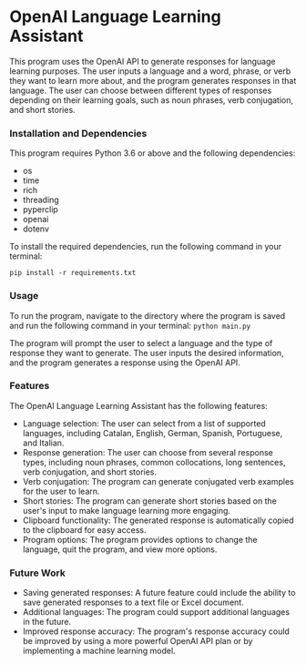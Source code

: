 # OpenAI Language Learning Assistant

This program uses the OpenAI API to generate responses for language learning purposes. The user inputs a language and a word, phrase, or verb they want to learn more about, and the program generates responses in that language. The user can choose between different types of responses depending on their learning goals, such as noun phrases, verb conjugation, and short stories.

### Installation and Dependencies

This program requires Python 3.6 or above and the following dependencies:
* os
* time
* rich
* threading
* pyperclip
* openai
* dotenv

To install the required dependencies, run the following command in your terminal:

`pip install -r requirements.txt`

### Usage

To run the program, navigate to the directory where the program is saved and run the following command in your terminal:
`python main.py`

The program will prompt the user to select a language and the type of response they want to generate. The user inputs the desired information, and the program generates a response using the OpenAI API.

### Features

The OpenAI Language Learning Assistant has the following features:
* Language selection: The user can select from a list of supported languages, including Catalan, English, German, Spanish, Portuguese, and Italian.
* Response generation: The user can choose from several response types, including noun phrases, common collocations, long sentences, verb conjugation, and short stories.
* Verb conjugation: The program can generate conjugated verb examples for the user to learn.
* Short stories: The program can generate short stories based on the user's input to make language learning more engaging.
* Clipboard functionality: The generated response is automatically copied to the clipboard for easy access.
* Program options: The program provides options to change the language, quit the program, and view more options.

### Future Work

* Saving generated responses: A future feature could include the ability to save generated responses to a text file or Excel document.
* Additional languages: The program could support additional languages in the future.
* Improved response accuracy: The program's response accuracy could be improved by using a more powerful OpenAI API plan or by implementing a machine learning model.
